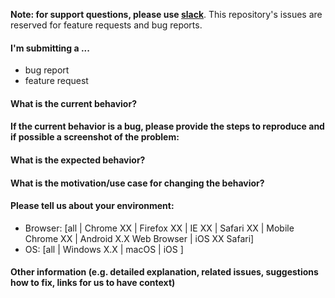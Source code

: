**Note: for support questions, please use [slack](https://slack.flow.ai)**. This repository's issues are reserved for feature requests and bug reports.

#### I'm submitting a ...
- bug report
- feature request
 

#### What is the current behavior?

 

#### If the current behavior is a bug, please provide the steps to reproduce and if possible a screenshot of the problem:

 

#### What is the expected behavior?

 

#### What is the motivation/use case for changing the behavior?

 

#### Please tell us about your environment:

- Browser: [all | Chrome XX | Firefox XX | IE XX | Safari XX | Mobile Chrome XX | Android X.X Web Browser | iOS XX Safari]
- OS: [all | Windows X.X | macOS | iOS ]


#### Other information (e.g. detailed explanation, related issues, suggestions how to fix, links for us to have context) 
